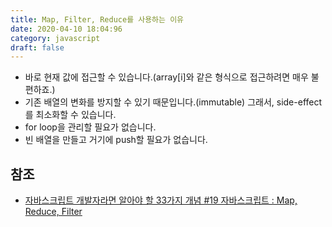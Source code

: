 ```yaml
---
title: Map, Filter, Reduce를 사용하는 이유
date: 2020-04-10 18:04:96
category: javascript
draft: false
---
```


- 바로 현재 값에 접근할 수 있습니다.(array[i]와 같은 형식으로 접근하려면 매우 불편하죠.)
- 기존 배열의 변화를 방지할 수 있기 때문입니다.(immutable) 그래서, side-effect를 최소화할 수 있습니다.
- for loop을 관리할 필요가 없습니다.
- 빈 배열을 만들고 거기에 push할 필요가 없습니다.

## 참조

- [자바스크립트 개발자라면 알아야 할 33가지 개념 #19 자바스크립트 : Map, Reduce, Filter](https://velog.io/@jakeseo_me/%EC%9E%90%EB%B0%94%EC%8A%A4%ED%81%AC%EB%A6%BD%ED%8A%B8-%EA%B0%9C%EB%B0%9C%EC%9E%90%EB%9D%BC%EB%A9%B4-%EC%95%8C%EC%95%84%EC%95%BC-%ED%95%A0-33%EA%B0%80%EC%A7%80-%EA%B0%9C%EB%85%90-19-%EC%9E%90%EB%B0%94%EC%8A%A4%ED%81%AC%EB%A6%BD%ED%8A%B8-Map-Reduce-Filter-9ujvot0rm3)
